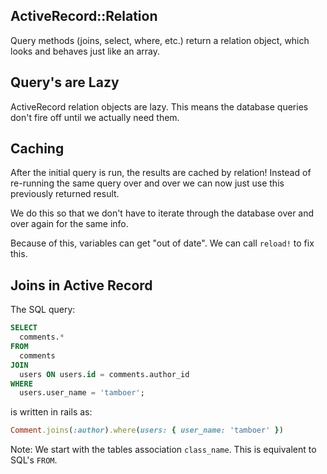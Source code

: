 ## ActiveRecord::Relation

Query methods (joins, select, where, etc.) return a relation object, which looks and behaves just like an array.

## Query's are Lazy

ActiveRecord relation objects are lazy. This means the database queries don't fire off until we actually need them.

## Caching

After the initial query is run, the results are cached by relation! Instead of re-running the same query over and over we can now just use this previously returned result. 

We do this so that we don't have to iterate through the database over and over again for the same info.

Because of this, variables can get "out of date". We can call `reload!` to fix this.

## Joins in Active Record

The SQL query:

```SQL
SELECT
  comments.*
FROM
  comments
JOIN
  users ON users.id = comments.author_id
WHERE
  users.user_name = 'tamboer';
```

is written in rails as:

```ruby
Comment.joins(:author).where(users: { user_name: 'tamboer' })
```

Note: We start with the tables association `class_name`. This is equivalent to SQL's `FROM`.



